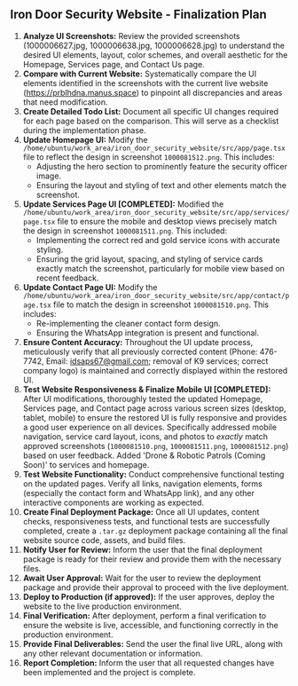 ## Iron Door Security Website - Finalization Plan

1.  **Analyze UI Screenshots:** Review the provided screenshots (1000006627.jpg, 1000006638.jpg, 1000006628.jpg) to understand the desired UI elements, layout, color schemes, and overall aesthetic for the Homepage, Services page, and Contact Us page.
2.  **Compare with Current Website:** Systematically compare the UI elements identified in the screenshots with the current live website (https://prblhdna.manus.space) to pinpoint all discrepancies and areas that need modification.
3.  **Create Detailed Todo List:** Document all specific UI changes required for each page based on the comparison. This will serve as a checklist during the implementation phase.
4.  **Update Homepage UI:** Modify the `/home/ubuntu/work_area/iron_door_security_website/src/app/page.tsx` file to reflect the design in screenshot `1000081512.png`. This includes:
    *   Adjusting the hero section to prominently feature the security officer image.
    *   Ensuring the layout and styling of text and other elements match the screenshot.
5.  **Update Services Page UI [COMPLETED]:** Modified the `/home/ubuntu/work_area/iron_door_security_website/src/app/services/page.tsx` file to ensure the mobile and desktop views precisely match the design in screenshot `1000081511.png`. This included:
    *   Implementing the correct red and gold service icons with accurate styling.
    *   Ensuring the grid layout, spacing, and styling of service cards exactly match the screenshot, particularly for mobile view based on recent feedback.
6.  **Update Contact Page UI:** Modify the `/home/ubuntu/work_area/iron_door_security_website/src/app/contact/page.tsx` file to match the design in screenshot `1000081510.png`. This includes:
    *   Re-implementing the cleaner contact form design.
    *   Ensuring the WhatsApp integration is present and functional.
7.  **Ensure Content Accuracy:** Throughout the UI update process, meticulously verify that all previously corrected content (Phone: 476-7742, Email: idsaps67@gmail.com; removal of K9 services; correct company logo) is maintained and correctly displayed within the restored UI.
8.  **Test Website Responsiveness & Finalize Mobile UI [COMPLETED]:** After UI modifications, thoroughly tested the updated Homepage, Services page, and Contact page across various screen sizes (desktop, tablet, mobile) to ensure the restored UI is fully responsive and provides a good user experience on all devices. Specifically addressed mobile navigation, service card layout, icons, and photos to *exactly* match approved screenshots (`1000081510.png`, `1000081511.png`, `1000081512.png`) based on user feedback. Added 'Drone & Robotic Patrols (Coming Soon)' to services and homepage.
9.  **Test Website Functionality:** Conduct comprehensive functional testing on the updated pages. Verify all links, navigation elements, forms (especially the contact form and WhatsApp link), and any other interactive components are working as expected.
10. **Create Final Deployment Package:** Once all UI updates, content checks, responsiveness tests, and functional tests are successfully completed, create a `.tar.gz` deployment package containing all the final website source code, assets, and build files.
11. **Notify User for Review:** Inform the user that the final deployment package is ready for their review and provide them with the necessary files.
12. **Await User Approval:** Wait for the user to review the deployment package and provide their approval to proceed with the live deployment.
13. **Deploy to Production (if approved):** If the user approves, deploy the website to the live production environment.
14. **Final Verification:** After deployment, perform a final verification to ensure the website is live, accessible, and functioning correctly in the production environment.
15. **Provide Final Deliverables:** Send the user the final live URL, along with any other relevant documentation or information.
16. **Report Completion:** Inform the user that all requested changes have been implemented and the project is complete.
